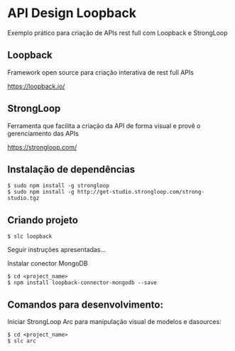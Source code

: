 # API Design Loopback
Exemplo prático para criação de APIs rest full com Loopback e StrongLoop

## Loopback
Framework open source para criação interativa de rest full APIs

https://loopback.io/

## StrongLoop
Ferramenta que facilita a criação da API de forma visual e provê o gerenciamento das APIs

https://strongloop.com/

## Instalação de dependências

```shell
$ sudo npm install -g strongloop
$ sudo npm install -g http://get-studio.strongloop.com/strong-studio.tgz
```

## Criando projeto
```shell
$ slc loopback
```
Seguir instruções apresentadas...

Instalar conector MongoDB
```shell
$ cd <project_name>
$ npm install loopback-connector-mongodb --save
```

## Comandos para desenvolvimento:
Iniciar StrongLoop Arc para manipulação visual de modelos e dasources: 
```shell
$ cd <project_name>
$ slc arc
```


